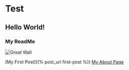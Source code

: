 # Test
## Hello World!
### My ReadMe

![Great Wall]({{site.baseurl}}/images/DSC04421.JPG)

[My First Post]({% post_url first-post %})
[My About Page](https://zzunstu.github.io/Test/first-post/)


